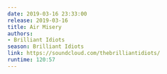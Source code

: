 ```yaml
---
date: 2019-03-16 23:33:00
release: 2019-03-16
title: Air Misery
authors:
- Brilliant Idiots
season: Brilliant Idiots
link: https://soundcloud.com/thebrilliantidiots/
runtime: 120:57
---
```

